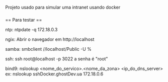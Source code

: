 Projeto usado para simular uma intranet usando docker

###

== Para testar ==

ntp: ntpdate -q 172.18.0.3

ngix: Abrir o navegador em http://localhost

samba: smbclient //localhost/Public -U <username>%<password>

ssh: ssh root@localhost -p 3022
     a senha é "root"

bind9: nslookup <nome_do_servico>.<nome_da_zona> <ip_do_dns_server>
   ex: nslookup sshDocker.ghostDev.ua 172.18.0.6
